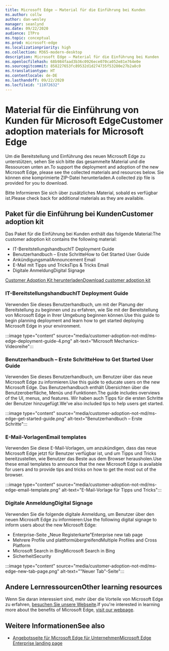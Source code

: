 ```yaml
---
title: Microsoft Edge – Material für die Einführung bei Kunden
ms.author: collw
author: dan-wesley
manager: seanlynd
ms.date: 09/22/2020
audience: ITPro
ms.topic: conceptual
ms.prod: microsoft-edge
ms.localizationpriority: high
ms.collection: M365-modern-desktop
description: Microsoft Edge – Material für die Einführung bei Kunden
ms.openlocfilehash: 68b984faad3b36c0926ece070ca052e81e764e0e
ms.sourcegitcommit: 858227653fc89532d1d274735f53280e27b2a8c0
ms.translationtype: HT
ms.contentlocale: de-DE
ms.lasthandoff: 09/22/2020
ms.locfileid: "11072632"
---
```

# <span data-ttu-id="f15fc-103">Material für die Einführung von Kunden für Microsoft Edge</span><span class="sxs-lookup"><span data-stu-id="f15fc-103">Customer adoption materials for Microsoft Edge</span></span>

<span data-ttu-id="f15fc-104">Um die Bereitstellung und Einführung des neuen Microsoft Edge zu unterstützen, sehen Sie sich bitte das gesammelte Material und die Ressourcen unten an.</span><span class="sxs-lookup"><span data-stu-id="f15fc-104">To support the deployment and adoption of the new Microsoft Edge, please see the collected materials and resources below.</span></span> <span data-ttu-id="f15fc-105">Sie können eine komprimierte ZIP-Datei herunterladen.</span><span class="sxs-lookup"><span data-stu-id="f15fc-105">A collected zip file is provided for you to download.</span></span>

<span data-ttu-id="f15fc-106">Bitte Informieren Sie sich über zusätzliches Material, sobald es verfügbar ist.</span><span class="sxs-lookup"><span data-stu-id="f15fc-106">Please check back for additional materials as they are available.</span></span>

## <span data-ttu-id="f15fc-107">Paket für die Einführung bei Kunden</span><span class="sxs-lookup"><span data-stu-id="f15fc-107">Customer adoption kit</span></span>

<span data-ttu-id="f15fc-108">Das Paket für die Einführung bei Kunden enthält das folgende Material:</span><span class="sxs-lookup"><span data-stu-id="f15fc-108">The customer adoption kit contains the following material:</span></span>

- <span data-ttu-id="f15fc-109">IT-Bereitstellungshandbuch</span><span class="sxs-lookup"><span data-stu-id="f15fc-109">IT Deployment Guide</span></span>
- <span data-ttu-id="f15fc-110">Benutzerhandbuch – Erste Schritte</span><span class="sxs-lookup"><span data-stu-id="f15fc-110">How to Get Started User Guide</span></span>
- <span data-ttu-id="f15fc-111">Ankündigungsmail</span><span class="sxs-lookup"><span data-stu-id="f15fc-111">Announcement Email</span></span>
- <span data-ttu-id="f15fc-112">E-Mail mit Tipps und Tricks</span><span class="sxs-lookup"><span data-stu-id="f15fc-112">Tips & Tricks Email</span></span>
- <span data-ttu-id="f15fc-113">Digitale Anmeldung</span><span class="sxs-lookup"><span data-stu-id="f15fc-113">Digital Signage</span></span>

[<span data-ttu-id="f15fc-114">Customer Adoption Kit herunterladen</span><span class="sxs-lookup"><span data-stu-id="f15fc-114">Download customer adoption kit</span></span>](https://www.microsoft.com/download/details.aspx?id=102119)

### <span data-ttu-id="f15fc-115">IT-Bereitstellungshandbuch</span><span class="sxs-lookup"><span data-stu-id="f15fc-115">IT Deployment Guide</span></span>

<span data-ttu-id="f15fc-116">Verwenden Sie dieses Benutzerhandbuch, um mit der Planung der Bereitstellung zu beginnen und zu erfahren, wie Sie mit der Bereitstellung von Microsoft Edge in Ihrer Umgebung beginnen können.</span><span class="sxs-lookup"><span data-stu-id="f15fc-116">Use this guide to begin planning deployment and learn how to get started deploying Microsoft Edge in your environment.</span></span>

:::image type="content" source="media/customer-adoption-not-md/ms-edge-deployment-guide-4.png" alt-text="Microsoft Mechanics-Videoreihe":::

### <span data-ttu-id="f15fc-118">Benutzerhandbuch – Erste Schritte</span><span class="sxs-lookup"><span data-stu-id="f15fc-118">How to Get Started User Guide</span></span>

<span data-ttu-id="f15fc-119">Verwenden Sie dieses Benutzerhandbuch, um Benutzer über das neue Microsoft Edge zu informieren.</span><span class="sxs-lookup"><span data-stu-id="f15fc-119">Use this guide to educate users on the new Microsoft Edge.</span></span> <span data-ttu-id="f15fc-120">Das Benutzerhandbuch enthält Übersichten über die Benutzeroberfläche, Menüs und Funktionen.</span><span class="sxs-lookup"><span data-stu-id="f15fc-120">The guide includes overviews of the UI, menus, and features.</span></span> <span data-ttu-id="f15fc-121">Wir haben auch Tipps für die ersten Schritte der Benutzer hinzugefügt.</span><span class="sxs-lookup"><span data-stu-id="f15fc-121">We've also included tips to help users get started.</span></span>

:::image type="content" source="media/customer-adoption-not-md/ms-edge-get-started-guide.png" alt-text="Benutzerhandbuch – Erste Schritte":::

### <span data-ttu-id="f15fc-123">E-Mail-Vorlagen</span><span class="sxs-lookup"><span data-stu-id="f15fc-123">Email templates</span></span>

<span data-ttu-id="f15fc-124">Verwenden Sie diese E-Mail-Vorlagen, um anzukündigen, dass das neue Microsoft Edge jetzt für Benutzer verfügbar ist, und um Tipps und Tricks bereitzustellen, wie Benutzer das Beste aus dem Browser herausholen.</span><span class="sxs-lookup"><span data-stu-id="f15fc-124">Use these email templates to announce that the new Microsoft Edge is available for users and to provide tips and tricks on how to get the most out of the browser.</span></span>

:::image type="content" source="media/customer-adoption-not-md/ms-edge-email-template.png" alt-text="E-Mail-Vorlage für Tipps und Tricks":::

### <span data-ttu-id="f15fc-126">Digitale Anmeldung</span><span class="sxs-lookup"><span data-stu-id="f15fc-126">Digital Signage</span></span>

<span data-ttu-id="f15fc-127">Verwenden Sie die folgende digitale Anmeldung, um Benutzer über den neuen Microsoft Edge zu informieren:</span><span class="sxs-lookup"><span data-stu-id="f15fc-127">Use the following digital signage to inform users about the new Microsoft Edge:</span></span>

- <span data-ttu-id="f15fc-128">Enterprise-Seite „Neue Registerkarte”</span><span class="sxs-lookup"><span data-stu-id="f15fc-128">Enterprise new tab page</span></span>
- <span data-ttu-id="f15fc-129">Mehrere Profile und plattformübergreifend</span><span class="sxs-lookup"><span data-stu-id="f15fc-129">Multiple Profiles and Cross Platform</span></span>
- <span data-ttu-id="f15fc-130">Microsoft Search in Bing</span><span class="sxs-lookup"><span data-stu-id="f15fc-130">Microsoft Search in Bing</span></span>
- <span data-ttu-id="f15fc-131">Sicherheit</span><span class="sxs-lookup"><span data-stu-id="f15fc-131">Security</span></span>

:::image type="content" source="media/customer-adoption-not-md/ms-edge-new-tab-page.png" alt-text=""Neuer Tab"-Seite":::

## <span data-ttu-id="f15fc-133">Andere Lernressourcen</span><span class="sxs-lookup"><span data-stu-id="f15fc-133">Other learning resources</span></span>

<span data-ttu-id="f15fc-134">Wenn Sie daran interessiert sind, mehr über die Vorteile von Microsoft Edge zu erfahren, [besuchen Sie unsere Webseite](https://www.microsoft.com/edge/business).</span><span class="sxs-lookup"><span data-stu-id="f15fc-134">If you're interested in learning more about the benefits of Microsoft Edge, [visit our webpage](https://www.microsoft.com/edge/business).</span></span>

## <span data-ttu-id="f15fc-135">Weitere Informationen</span><span class="sxs-lookup"><span data-stu-id="f15fc-135">See also</span></span>

- [<span data-ttu-id="f15fc-136">Angebotsseite für Microsoft Edge für Unternehmen</span><span class="sxs-lookup"><span data-stu-id="f15fc-136">Microsoft Edge Enterprise landing page</span></span>](https://aka.ms/EdgeEnterprise)
